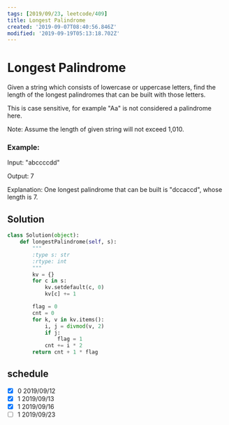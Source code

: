 ```yaml
---
tags: [2019/09/23, leetcode/409]
title: Longest Palindrome
created: '2019-09-07T08:40:56.846Z'
modified: '2019-09-19T05:13:18.702Z'
---
```


# Longest Palindrome

Given a string which consists of lowercase or uppercase letters, find the length of the longest palindromes that can be built with those letters.

This is case sensitive, for example "Aa" is not considered a palindrome here.

Note:
Assume the length of given string will not exceed 1,010.

### Example:

Input:
"abccccdd"

Output:
7

Explanation:
One longest palindrome that can be built is "dccaccd", whose length is 7.



## Solution

```python
class Solution(object):
    def longestPalindrome(self, s):
        """
        :type s: str
        :rtype: int
        """
        kv = {}
        for c in s:
            kv.setdefault(c, 0)
            kv[c] += 1

        flag = 0
        cnt = 0
        for k, v in kv.items():
            i, j = divmod(v, 2)
            if j:
                flag = 1
            cnt += i * 2
        return cnt + 1 * flag
```

## schedule

* [x] 0 2019/09/12
* [x] 1 2019/09/13
* [x] 1 2019/09/16
* [ ] 1 2019/09/23
